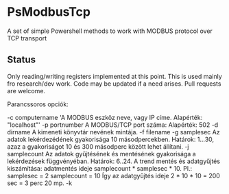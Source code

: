 # PsModbusTcp
A set of simple Powershell methods to work with MODBUS protocol over TCP transport

## Status
Only reading/writing registers implemented at this point. This is used mainly fro research/dev work. Code may be updated if a need arises. Pull requests are welcome.


Parancssoros opciók:

-c computername 'A MODBUS eszköz neve, vagy IP címe. Alapérték: "localhost"'
-p portnumber A MODBUS/TCP port száma: Alapérték: 502
-d dirname A kimeneti könyvtár nevének mintája. 
-f filename 
-g samplesec Az adatok lekérdezédének gyakorisága 10 másodpercekben. Határok: 1...30, azaz a gyakoriságot 10 és 300 másodperc között lehet állítani.
-j samplecount Az adatok gyűjtésének és mentésének gyakorisága a lekérdezések függvényéban. Határok: 6..24. A trend mentés és adatgyűjtés kiszámítása: adatmentés ideje samplecount * samplesec * 10. Pl.: samplesec = 2 samplecount = 10 Így az adatgyűjtés ideje 2 * 10 * 10 = 200 sec = 3 perc 20 mp. 
-k 
